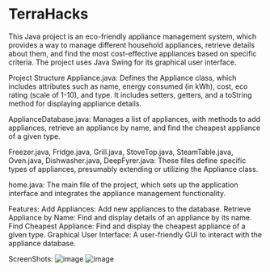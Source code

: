 # TerraHacks
This Java project is an eco-friendly appliance management system, which provides a way to manage different household appliances, retrieve details about them, and find the most cost-effective appliances based on specific criteria. The project uses Java Swing for its graphical user interface.

Project Structure
Appliance.java: Defines the Appliance class, which includes attributes such as name, energy consumed (in kWh), cost, eco rating (scale of 1-10), and type. It includes setters, getters, and a toString method for displaying appliance details.

ApplianceDatabase.java: Manages a list of appliances, with methods to add appliances, retrieve an appliance by name, and find the cheapest appliance of a given type.

Freezer.java, Fridge.java, Grill.java, StoveTop.java, SteamTable.java, Oven.java, Dishwasher.java, DeepFyrer.java: These files define specific types of appliances, presumably extending or utilizing the Appliance class.

home.java: The main file of the project, which sets up the application interface and integrates the appliance management functionality.

Features:
Add Appliances: Add new appliances to the database.
Retrieve Appliance by Name: Find and display details of an appliance by its name.
Find Cheapest Appliance: Find and display the cheapest appliance of a given type.
Graphical User Interface: A user-friendly GUI to interact with the appliance database.

ScreenShots:
![image](https://github.com/user-attachments/assets/461f2df1-b757-4e8b-a820-6ff9b194f84c)
![image](https://github.com/user-attachments/assets/c7dcc08d-42ea-4f6f-ac19-bfa67321c851)
